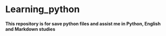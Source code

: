 # Learning_python

#### This repository is for save python files and assist me in __Python__, __English__ and __Markdown__ studies






 

